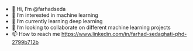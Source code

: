 - 👋 Hi, I’m @farhadseda
- 👀 I’m interested in machine learning
- 🌱 I’m currently learning deep learning
- 💞️ I’m looking to collaborate on different machine learning projects
- 📫 How to reach me https://www.linkedin.com/in/farhad-sedaghati-phd-2799b712b

<!---
farhadseda/farhadseda is a ✨ special ✨ repository because its `README.md` (this file) appears on your GitHub profile.
You can click the Preview link to take a look at your changes.
--->
